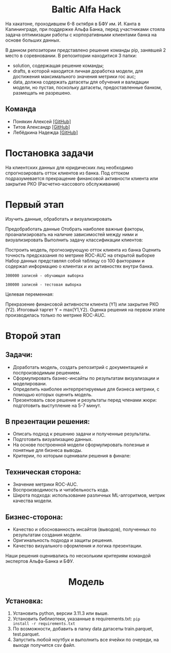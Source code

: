 <h1 align="center">Baltic Alfa Hack</h1>

На хакатоне, проходившем 6-8 октября в БФУ им. И. Канта в Калининграде, при поддержке Альфа Банка, перед участниками стояла задача оптимизации работы с корпоративными клиентами банка на основе больших данных.

В данном репозитории представлено решение команды pip, занявшей 2 место в соревновании. В репозитории находитися 3 папки:
* solution, содержащая решение команды;
* drafts, в которой находится личная доработка модели, для достижения максимального значения метрики roc auc;
* data, должна содержать датасеты для обучения и валидации модели, но пустая, поскольку датасеты, предоставленные банком, размещать не разрешено.

## Команда

* Понякин Алексей [[GitHub]](https://github.com/Mortemine)
* Титов Александр [[GitHub]](https://github.com/Lex-TS)
* Лебёдкина Надежда [[GitHub]](https://github.com/Lebedkina)

# Постановка задачи
На клиентских данных для юридических лиц необходимо спрогнозировать отток клиентов из банка. Под оттоком подразумевается прекращение финансовой активности клиента или закрытие РКО (Расчетно-кассового обслуживания)

# Первый этап

Изучить данные, обработать и визуализировать

Предобработать данные
Отобрать наиболее важные факторы, проанализировать на наличие зависимостей между ними и визуализировать
Выполнить задачу классификации клиентов:

Построить модель, прогнозирующую отток клиента из банка
Оценить точность предсказания по метрике ROC-AUC на открытой выборке
Набор данных представлял собой таблицу со 100 факторами и содержал информацию о клиентах и их активностях внутри банка.

<code>300000 записей - обучающая выборка</code>

<code>100000 записей - тестовая выборка</code>

Целевая переменная:

Прекразение финансовой активности клиента (Y1) или закрытие РКО (Y2).
Итоговый таргет Y = max(Y1,Y2).
Оценка решения на первом этапе производилась только по метрике ROC-AUC.

# Второй этап
## Задачи:

* Доработать модель, создать репозитрий с документацией и поспроизводимым решением.
* Сформулировать базнес-инсайты по результатам визуализации и моделировани.
* Определить наиболее интерпретируемые для бизнеса метрики, с помощью которых оценить модель.
* Презентовать свое решение и результаты перед членами жюри: подготовить выступление на 5-7 минут.

## В презентации решения:

* Описать подход к решению задачи и полученные результаты.
* Подготовить визуализацию данных.
* На основе построенной модели сформулировать полезные и понятные для бизнеса выводы.
* Критерии, по которым оценивали решения в финале:

## Техническая сторона:

* Значение метрики ROC-AUC.
* Воспроизводимость и читабельность кода.
* Широта подхода: использование различных ML-алгоритмов, метрик качества модели.

## Бизнес-сторона:
* Качество и обоснованность инсайтов (выводов), полученных по результатам создания модели.
* Оригинальность подхода и защиты решения.
* Качество визуального оформления и логика презентации.

Наши решения оценивались по нескольким критериям командой экспертов Альфа-Банка и БФУ.


<h1 align="center">Модель</h1>

## Установка:

1. Установить python, версии 3.11.3 или выше.
2. Установить библиотеки, указанные в requirements.txt: <code>pip install -r requirements.txt</code>
3. По возможности, добавить в папку data датасеты train.parquet, test.parquet.
4. Запустить любой ноутбук и выполнить все ячейки по очереди, на выходе получится csv файл.
